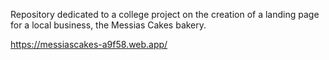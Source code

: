 Repository dedicated to a college project on the creation of a landing page for a local business, the Messias Cakes bakery.

https://messiascakes-a9f58.web.app/
